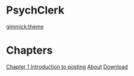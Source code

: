 <!--
  -- Name of your wiki
  -- Do NOT remove the leading `#` character.
  -->

# PsychClerk


<!--
  -- Default theme
  -- (Read: http://dynalon.github.io/mdwiki/#!customizing.md#Theme_chooser)
  -->

[gimmick:theme](united)


<!--
  -- Navigation
  -- (Read: http://dynalon.github.io/mdwiki/#!quickstart.md#Adding_a_navigation)
  -->

# Chapters
[Chapter 1 Introduction to posting](pages/about.md)
[About](pages/about.md)
[Download](pages/download.md)

<!-- A more complex navigation example: ----------------------------------------

[Menu Item 1]()

  * # SubMenu Heading 1
  * [SubMenu Item 1](pages/subitem1.md)
  * [SubMenu Item 2](pages/subitem2.md)
  - - - -
  * # SubMenu Heading 2
  * [SubMenu Item 3](pages/subitem3.md)
  - - - -
  * # SubMenu Heading 3
  * [SubMenu Item 3](pages/subitem3.md)

[Menu Item 2](pages/item2.md)

[Menu Item 3](pages/item3.md)

---------------------------------------------------------------------------- -->

<!--
  -- Change the Language
  -- Could be useful when there's more than one language wiki.
  -->

<!--
[Change the Language]()

  * [English (United States)](/en_US/)
  * [English (United Kingdom)](/en_GB/)
  * [Italian](/it/)
-->

<!--
  -- Let the user choose a theme
  -- (Read: http://dynalon.github.io/mdwiki/#!quickstart.md#Adding_a_navigation)
  -->

<!--
[gimmick:themechooser](Choose theme)
-->
